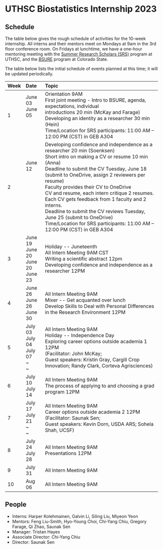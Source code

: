 # UTHSC Biostatistics Internship 2023

## Schedule

The table below gives the rough schedule of activities for the 10-week
internship.  All interns and their mentors meet on Mondays at 9am in
the 3rd floor conference room.  On Fridays at lunchtime, we have a
one-hour mentoring meeting with the [Summer Research Scholars
(SRS)](https://www.uthsc.edu/summer-research-scholars/index.php)
program at UTHSC, and the [BSURE](https://csubsure.wordpress.com/)
program at Colorado State.

The table below lists the initial schedule of events planned at this
time; it will be updated periodically.


| Week           | Date           | Topic                               |
| :------------- | :------------- | :---------------------------------- |
|1 | June 03 <br> June 05<br><br><br><br>  | Orientation 9AM<br> First joint meeting - Intro to BSURE, agenda, expectations, individual<br> introductions 20 min (McKay and Farage)<br> Developing an identity as a researcher 30 min (Hein)<br> Time/Location for SRS participants: 11:00 AM – 12:00 PM (CST) in GEB A304   |
|2 | June 12 <br><br><br><br><br><br><br><br> | Developing confidence and independence as a researcher 20 min (Soenksen)<br>Short intro on making a CV or resume 10 min (Anna)<br> Deadline to submit the CV Tuesday, June 18 (submit to OneDrive, assign 2 reviewers per resume)<br> Faculty provides their CV to OneDrive<br> CV and resume, each intern critique 2 resumes.<br> Each CV gets feedback from 1 faculty and 2 interns.<br>Deadline to submit the CV reviews Tuesday, June 25 (submit to OneDrive)<br> Time/Location for SRS participants: 11:00 AM – 12:00 PM (CST) in GEB A304  |
|3 | June 19 <br> June 20 <br> June 20 <br> June 23 | Holiday -- Juneteenth <br> All Intern Meeting 9AM CST <br> Writing a scientific abstract 12pm <br> Developing confidence and independence as a researcher 12PM |
|4 | June 26 <br> June 26 <br> June 30 | All Intern Meeting 9AM <br> Mixer -- Get acquanted over lunch <br> Develop Skills to Deal with Personal Differences in the Research Environment 12PM |
|5 | July 03 <br> July 04 <br> July 07 <br> ~ <br> ~ | All Intern Meeting 9AM <br> Holiday -- Independence Day <br> Exploring career options outside academia 1  12PM <br> (Facilitator: John McKay; <br> Guest speakers: Kristin Gray, Cargill Crop Innovation; Randy Clark, Corteva Agrisciences) |
|6 | July 10 <br> July 14 | All Intern Meeting 9AM <br> The process of applying to and choosing a grad program 12PM |
|7 | July 17 <br> July 21 <br> ~ <br> ~ | All Intern Meeting 9AM <br> Career options outside academia 2  12PM <br> (Facilitator: Saunak Sen; <br> Guest speakers: Kevin Dorn, USDA ARS; Sohela Shah, UCSF) |
|8 | July 24 <br> July 28 | All Intern Meeting 9AM <br> Presentations 12PM |
|9 | July 31 | All Intern Meeting 9AM |
|10 | Aug 06 | All Intern Meeting 9AM |


## People

- Interns: Harper Kolehmainen, Galvin Li, Siling Liu, Miyeon Yeon
- Mentors: Feng Liu-Smith, Hyo-Young Choi, Chi-Yang Chiu, Gregory Farage, Qi Zhao, Saunak Sen
- Manager: Tristan Hayes
- Associate Director: Chi-Yang Chiu
- Director: Saunak Sen

